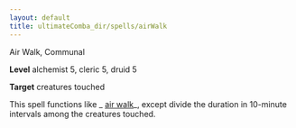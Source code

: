 ```yaml
---
layout: default
title: ultimateComba_dir/spells/airWalk
---
```

Air Walk, Communal

**Level** alchemist 5, cleric 5, druid 5

**Target** creatures touched

This spell functions like _ [air walk](spell_dir/airWalk#_air-walk)_, except divide the duration in 10-minute intervals among the creatures touched.

